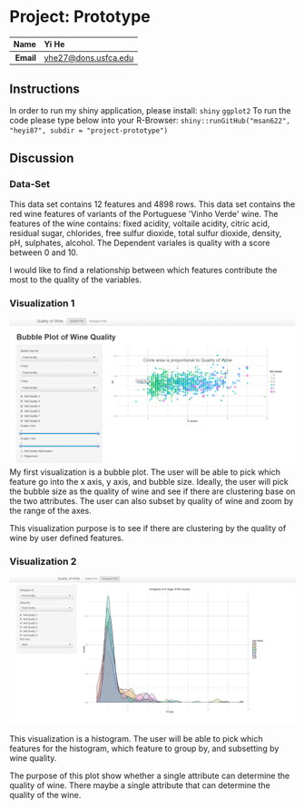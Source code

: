 Project: Prototype
==============================

| **Name**  | Yi He  |
|----------:|:-------------|
| **Email** | yhe27@dons.usfca.edu |

## Instructions ##

In order to run my shiny application, please install:
`shiny`
`ggplot2`
To run the code please type below into your R-Browser:
`shiny::runGitHub("msan622", "heyi87", subdir = "project-prototype")`

## Discussion ##
### Data-Set ###
This data set contains 12 features and 4898 rows. This data set contains the red wine features of variants of the Portuguese 'Vinho Verde' wine. The features of the wine contains: fixed acidity, voltaile acidity, citric acid, residual sugar, chlorides, free sulfur dioxide, total sulfur dioxide, density, pH, sulphates, alcohol. The Dependent variales is quality with a score between 0 and 10. 

I would like to find a relationship between which features contribute the most to the quality of the variables. 

### Visualization 1 ###

![IMAGE](bubble.png)
My first visualization is a bubble plot. The user will be able to pick which feature go into the x axis, y axis, and bubble size. Ideally, the user will pick the bubble size as the quality of wine and see if there are clustering base on the two attributes. The user can also subset by quality of wine and zoom by the range of the axes. 

This visualization purpose is to see if there are clustering by the quality of wine by user defined features. 


### Visualization 2 ###

![IMAGE](hist.png)

This visualization is a histogram. The user will be able to pick which features for the histogram, which feature to group by, and subsetting by wine quality. 

The purpose of this plot show whether a single attribute can determine the quality of wine. There maybe a single attribute that can determine the quality of the wine. 



